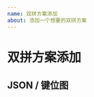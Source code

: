 ```yaml
---
name: 双拼方案添加
about: 添加一个想要的双拼方案
---
```


# 双拼方案添加

## JSON / 键位图

<!-- 请认真阅读 README.md 里的 JSON 规范 -->

